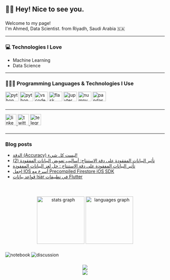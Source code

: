 <h2 align="left">🙋‍♂️ Hey! Nice to see you.</h2>

###

<p align="left">Welcome to my page!<br>I'm Ahmed, Data Scientist.  from  Riyadh, Saudi Arabia 🇸🇦</p>

---

### 💻 Technologies I Love
- Machine Learning
- Data Science

---  
### 👨🏻‍💻 Programming Languages & Technologies I Use

<div align="left">
  <img src="https://cdn.jsdelivr.net/gh/devicons/devicon/icons/python/python-original.svg" height="30" width="42" alt="python logo"  />
    <img src="https://cdn.jsdelivr.net/gh/devicons/devicon/icons/pytorch/pytorch-original.svg" height="30" width="42" alt="python logo"  />

  <img src="https://cdn.jsdelivr.net/gh/devicons/devicon/icons/vscode/vscode-original.svg" height="30" width="42" alt="vscode logo"  />
  <img src="https://cdn.jsdelivr.net/gh/devicons/devicon/icons/flask/flask-original.svg" height="30" width="42" alt="flask logo"  />
  <img src="https://cdn.jsdelivr.net/gh/devicons/devicon/icons/jupyter/jupyter-original.svg" height="30" width="42" alt="jupyter logo"  />
  <img src="https://cdn.jsdelivr.net/gh/devicons/devicon/icons/numpy/numpy-original.svg" height="30" width="42" alt="numpy logo"  />
  <img src="https://cdn.jsdelivr.net/gh/devicons/devicon/icons/pandas/pandas-original.svg" height="30" width="42" alt="pandas logo"  />
</div>

###
---
<div align="left">
  <a href="https://www.linkedin.com/in/aljoaid/" target="_blank">
    <img src="https://img.shields.io/static/v1?message=LinkedIn&logo=linkedin&label=&color=0077B5&logoColor=white&labelColor=&style=for-the-badge" height="35" alt="linkedin logo"  />
  </a>
  <a href="https://twitter.com/_A7med_S" target="_blank">
    <img src="https://img.shields.io/static/v1?message=Twitter&logo=twitter&label=&color=1DA1F2&logoColor=white&labelColor=&style=for-the-badge" height="35" alt="twitter logo"  />
  </a>
  <a href="@aljo3aid" target="_blank">
    <img src="https://img.shields.io/static/v1?message=Telegram&logo=telegram&label=&color=2CA5E0&logoColor=white&labelColor=&style=for-the-badge" height="35" alt="telegram logo"  />
  </a>
</div>

###
---
### Blog posts
<!-- BLOG-POST-LIST:START -->
- [الدقة &lpar;Accuracy&rpar; ليست كل شيء!](https://aljo3aid.com/accuracy/)
- [تأثير البيانات المفقودة على دقة الاستنتاج: أساليب تعويض البيانات المفقودة &lpar;2&rpar;](https://aljo3aid.com/missing-values-2/)
- [تأثير البيانات المفقودة على دقة الاستنتاج : حل لغز البيانات المفقودة](https://aljo3aid.com/missing-data-1/)
- [إجعل IOS أسرع مع Precompiled Firestore iOS SDK](https://aljo3aid.com/precompiled-firestore-ios-sdk/)
- [قواعد بيانات Isar في تطبيقات Flutter](https://aljo3aid.com/isar-flutter-database/)
<!-- BLOG-POST-LIST:END -->

<br clear="both">


###

<div align="center">
  <img src="https://github-readme-stats.vercel.app/api?hide_title=false&hide_rank=false&show_icons=true&include_all_commits=true&count_private=true&disable_animations=false&theme=dracula&locale=en&hide_border=false&username=ahmedoid" height="150" alt="stats graph"  />
  <img src="https://github-readme-stats.vercel.app/api/top-langs?locale=en&hide_title=false&layout=compact&card_width=320&langs_count=5&theme=dracula&hide_border=false&username=ahmedoid" height="150" alt="languages graph"  />
</div>

###   

<!-- ![competition](https://road-to-kaggle-grandmaster.vercel.app/api/badges/subinium/competition) -->
<!-- ![dataset](https://road-to-kaggle-grandmaster.vercel.app/api/badges/ahmedaljuaid/dataset) -->
![notebook](https://road-to-kaggle-grandmaster.vercel.app/api/badges/ahmedaljuaid/notebook)
![discussion](https://road-to-kaggle-grandmaster.vercel.app/api/badges/ahmedaljuaid/discussion)

###


<div align="center">
  <img src="https://raw.githubusercontent.com/ahmedoid/ahmedoid/bf61792c7b84e87ee7912afdfb23d595c0274e75/snake.svg"  />
</div>


<div align="center">
  <img src="https://profile-counter.glitch.me/ahmedoid/count.svg?"  />
</div>

###
